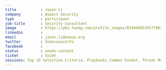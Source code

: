 ```yaml
---
title           : Jason Li
company         : Aspect Security
type            : participant
job-title       : Security Consultant
image           : https://pbs.twimg.com/profile_images/834046053917790209/cZl865e9_400x400.jpg
linkedin        :
email           : jason.li@owasp.org
twitter         : InnocuousInfo
facebook        :
status          : needs-content
ticket          : 5x24h
sessions: Top 10 Selection Criteria, Playbooks Common Format, Threat Modeling Diagramming Techniques, Is the Owasp Top 10 Data Collection Open, Security Playbooks Diagrams, Threat Modeling Tools, Data behind Owasp Top 10 2017, A7 - Insufficient Attack Protection, Securing the CI Pipeline, SAMM - OWASP Project alignment, Threat Modeling Cheat Sheet & Lightweight Threat Modeling, Implications of Owasp Top 10 2017, Crowdsourcing Security Knowledge, AppSec Review and Pentest Playbook, Lightweight Threat Modeling Process, Writing Security Tests, SAMM - Core Metrics, NextGen Security Scanners, Visit Bletchley Park, Machine Learning and Security, OWASP Risk Rating Management Project, Scaling Static Analysis Reviews and Deployments
---
```

